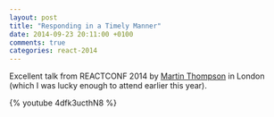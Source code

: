 ```yaml
---
layout: post
title: "Responding in a Timely Manner"
date: 2014-09-23 20:11:00 +0100
comments: true
categories: react-2014
---
```


Excellent talk from REACTCONF 2014 by [Martin Thompson](http://mechanical-sympathy.blogspot.co.uk) in London (which I was lucky enough to attend earlier this year).

{% youtube 4dfk3ucthN8 %}

